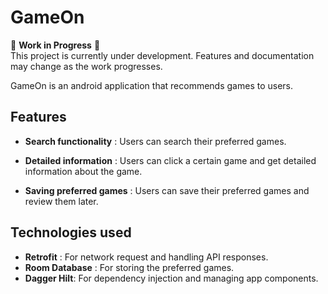 # GameOn

🚧 **Work in Progress** 🚧  
This project is currently under development. Features and documentation may change as the work
progresses.

GameOn is an android application that recommends games to users.

## Features

- **Search functionality** : Users can search their preferred games.

- **Detailed information** : Users can click a certain game and get detailed information about the game.

- **Saving preferred games** : Users can save their preferred games and review them later.


## Technologies used

- **Retrofit** : For network request and handling API responses.
- **Room Database** : For storing the preferred games.
- **Dagger Hilt**: For dependency injection and managing app components.
